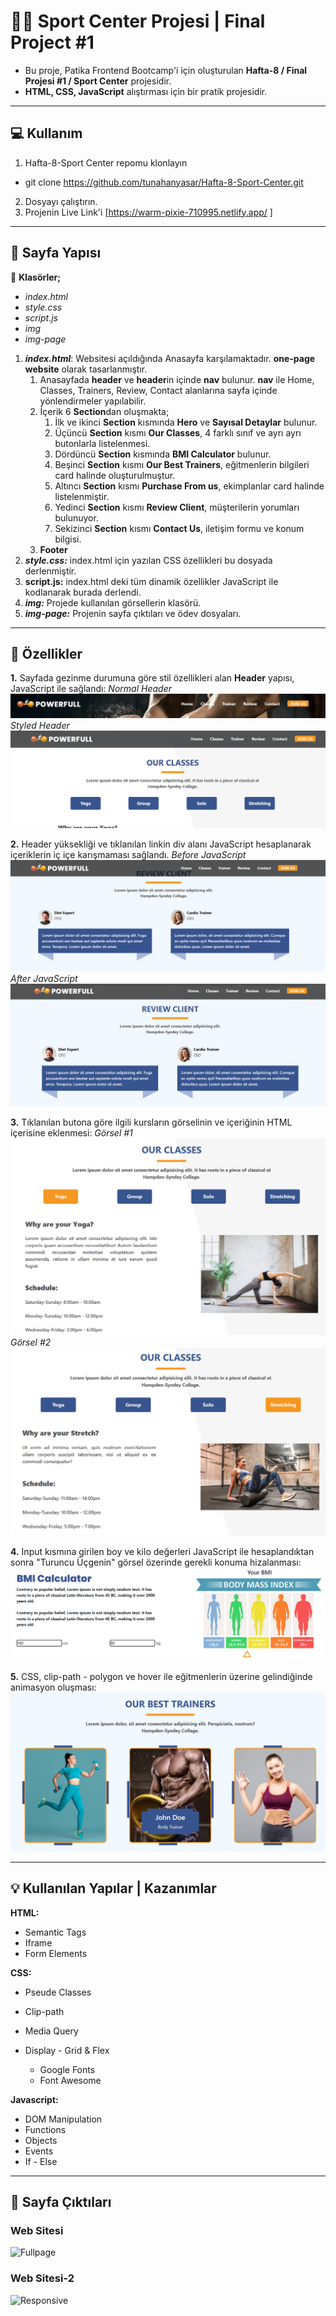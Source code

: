 # 🏋🏽 Sport Center Projesi | Final Project #1

- Bu proje, Patika Frontend Bootcamp'i için oluşturulan **Hafta-8 / Final Projesi #1 / Sport Center** projesidir.
- **HTML, CSS, JavaScript** alıştırması için bir pratik projesidir.

---

## :computer: Kullanım

1. Hafta-8-Sport Center repomu klonlayın

- git clone https://github.com/tunahanyasar/Hafta-8-Sport-Center.git

2. Dosyayı çalıştırın.
3. Projenin Live Link'i [https://warm-pixie-710995.netlify.app/ ]

---

## 📜 Sayfa Yapısı

:open_file_folder: **Klasörler;**

- _index.html_
- _style.css_
- _script.js_
- _img_
- _img-page_

1. **_index.html_**: Websitesi açıldığında Anasayfa karşılamaktadır. **one-page website** olarak tasarlanmıştır.
   1. Anasayfada **header** ve **header**in içinde **nav** bulunur. **nav** ile Home, Classes, Trainers, Review, Contact alanlarına sayfa içinde yönlendirmeler yapılabilir.
   2. İçerik 6 **Section**dan oluşmakta;
      1. İlk ve ikinci **Section** kısmında **Hero** ve **Sayısal Detaylar** bulunur.
      2. Üçüncü **Section** kısmı **Our Classes**, 4 farklı sınıf ve ayrı ayrı butonlarla listelenmesi.
      3. Dördüncü **Section** kısmında **BMI Calculator** bulunur.
      4. Beşinci **Section** kısmı **Our Best Trainers**, eğitmenlerin bilgileri card halinde oluşturulmuştur.
      5. Altıncı **Section** kısmı **Purchase From us**, ekimplanlar card halinde listelenmiştir.
      6. Yedinci **Section** kısmı **Review Client**, müşterilerin yorumları bulunuyor.
      7. Sekizinci **Section** kısmı **Contact Us**, iletişim formu ve konum bilgisi.
   3. **Footer**
2. **_style.css:_** index.html için yazılan CSS özellikleri bu dosyada derlenmiştir.
2. **script.js:** index.html deki tüm dinamik özellikler JavaScript ile kodlanarak burada derlendi.
3. **_img:_** Projede kullanılan görsellerin klasörü.
4. **_img-page:_** Projenin sayfa çıktıları ve ödev dosyaları.

---

## :star2: Özellikler

**1.** Sayfada gezinme durumuna göre stil özellikleri alan **Header** yapısı, JavaScript ile sağlandı:
_Normal Header_
![Header-1](./img-page/header-1.png)
_Styled Header_
![Header-2](./img-page/header-2.png)

**2.** Header yüksekliği ve tıklanılan linkin div alanı JavaScript hesaplanarak içeriklerin iç içe karışmaması sağlandı.
_Before JavaScript_
![Header-Content-1](./img-page/header-content-1.png)
_After JavaScript_
![Header-Content-2](./img-page/header-content-2.png)

**3.** Tıklanılan butona göre ilgili kursların görselinin ve içeriğinin HTML içerisine eklenmesi:
_Görsel #1_
![Our-Classes-1](./img-page/classes-1.png)
_Görsel #2_
![Our-Classes-2](./img-page/our-classes-2.png)

**4.** Input kısmına girilen boy ve kilo değerleri JavaScript ile hesaplandıktan sonra "Turuncu Üçgenin" görsel özerinde gerekli konuma hizalanması:
![BMI](./img-page/bmi-calc.png)

**5.** CSS, clip-path - polygon ve hover ile eğitmenlerin üzerine gelindiğinde animasyon oluşması: 
![Trainers](./img-page/trainers.png)

---

## 💡 Kullanılan Yapılar | Kazanımlar

**HTML:**
* Semantic Tags
* Iframe
* Form Elements


**CSS:**
* Pseude Classes
* Clip-path
* Media Query
* Display - Grid & Flex


    * Google Fonts 
    * Font Awesome 

**Javascript:**
* DOM Manipulation
* Functions
* Objects
* Events
* If - Else


---

## :paperclip: Sayfa Çıktıları

### Web Sitesi

![Fullpage](./img-page/full-page.png)

### Web Sitesi-2

![Responsive](./img-page/responsive-575px.png)
